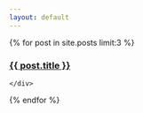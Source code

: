 ```yaml
---
layout: default
---
```


<div class="row">
{% for post in site.posts limit:3 %} 			
	<div class="col-md-4 img-portfolio">
	<a href="{{ post.url }}">
	<img class="img-responsive img-hover" src="http://placehold.it/700x400" alt="">
	</a>
	<h3>
	<a href="{{ post.url }}">{{ post.title }}</a>
	</h3>

	</div>
{% endfor %}
</div>